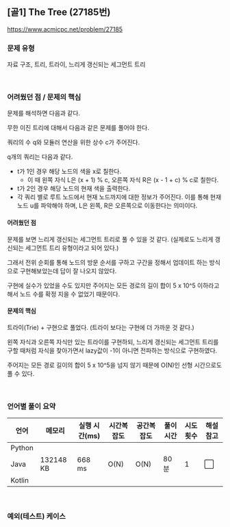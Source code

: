 ## [골1] The Tree (27185번)

https://www.acmicpc.net/problem/27185

### 문제 유형

자료 구조, 트리, 트라이, 느리게 갱신되는 세그먼트 트리

<br>

### 어려웠던 점 / 문제의 핵심

문제를 해석하면 다음과 같다.

무한 이진 트리에 대해서 다음과 같은 문제를 풀어야 한다.

쿼리의 수 q와 모듈러 연산을 위한 상수 c가 주어진다.

q개의 쿼리는 다음과 같다.

- t가 1인 경우 해당 노드의 색을 x로 칠한다.
  - 이 때 왼쪽 자식 L은 (x + 1) % c, 오른쪽 자식 R은 (x - 1 + c) % c로 칠한다.
- t가 2인 경우 해당 노드의 현재 색을 출력한다.
- 각 쿼리 별로 루트 노드에서 현재 노드까지에 대한 정보가 주어진다. 이를 통해 현재 노드 u를 파악해야 하며, L은 왼쪽, R은 오른쪽으로 이동한다는 의미이다.

#### 어려웠던 점

문제를 보면 느리게 갱신되는 세그먼트 트리로 풀 수 있을 것 같다. (실제로도 느리게 갱신되는 세그먼트 트리 유형이라고 되어 있다.)

그래서 전위 순회를 통해 노드의 방문 순서를 구하고 구간을 정해서 업데이트 하는 방식으로 구현해보았는데 답이 잘 나오지 않았다.

구현에 실수가 있었을 수도 있지만 주어지는 모든 경로의 길이 합이 5 x 10^5 이하라고 해서 노드 수를 확정 지을 수 없었기 때문이다.

#### 문제의 핵심

트라이(Trie) + 구현으로 풀었다. (트라이 보다는 구현에 더 가까운 것 같다.)

왼쪽 자식과 오른쪽 자식만 있는 트라이를 구현하되, 느리게 갱신되는 세그먼트 트리를 구할 때처럼 자식을 찾아가면서 lazy값이 -1이 아니면 전파하는 방식으로 구현하였다.

주어지는 모든 경로 길이의 합이 5 x 10^5을 넘지 않기 때문에 O(N)인 선형 시간으로도 풀 수 있다. 

<br>

### 언어별 풀이 요약

| 언어   | 메모리    | 실행 시간(ms) | 시간복잡도 | 공간복잡도 | 풀이 시간 | 시도 횟수 | 해설 참고            |
| ------ | --------- | ------------- | ---------- | ---------- | --------- | --------- | -------------------- |
| Python |           |               |            |            |           |           |                      |
| Java   | 132148 KB | 668 ms        | O(N)       | O(N)       | 80분      | 1         | :white_large_square: |
| Kotlin |           |               |            |            |           |           |                      |

<br>

### 예외(테스트) 케이스

```
```


